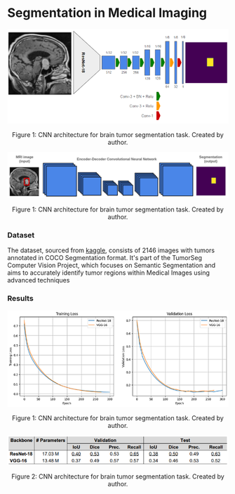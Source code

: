 # Segmentation in Medical Imaging

<div align="center">
    <img width="800" src="/Images/ResNet-18 Segmentation Network.png" alt="Material Bread logo">
    <p style="text-align: center;">Figure 1: CNN architecture for brain tumor segmentation task. Created by author.</p>   
</div>




<div align="center">
    <img width="800" src="/Images/ec_cnn_mri.png" alt="Material Bread logo">
    <p style="text-align: center;">Figure 1: CNN architecture for brain tumor segmentation task. Created by author.</p>   
</div>

### Dataset

The dataset, sourced from [kaggle](https://www.kaggle.com/datasets/pkdarabi/brain-tumor-image-dataset-semantic-segmentation), consists of 2146 images with tumors annotated in COCO Segmentation format. It's part of the TumorSeg Computer Vision Project, which focuses on Semantic Segmentation and aims to accurately identify tumor regions within Medical Images using advanced techniques


### Results


<div align="center">
    <img width="800" src="/Images/final.png" alt="Material Bread logo">
    <p style="text-align: center;">Figure 1: CNN architecture for brain tumor segmentation task. Created by author.</p>   
</div>


<div align="center">
    <img width="800" src="/Images/table.png" alt="Material Bread logo">
    <p style="text-align: center;">Figure 2: CNN architecture for brain tumor segmentation task. Created by author.</p>   
</div>
  




 

